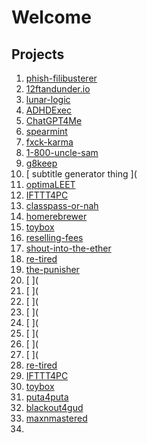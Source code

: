 # Welcome


## Projects


1. [phish-filibusterer](https://github.com/lyndskg/phish-filibusterer)
2. [12ftandunder.io](https://github.com/lyndskg/12ftandunder.io)
3. [lunar-logic](https://github.com/lyndskg/lunar-logic)
4. [ADHDExec](https://github.com/lyndskg/ADHDExec)
5. [ChatGPT4Me](https://github.com/lyndskg/ChatGPT4Me)
6. [spearmint](https://github.com/lyndskg/spearmint)
7. [fxck-karma](https://github.com/lyndskg/fxck-karma)
8. [1-800-uncle-sam](https://github.com/lyndskg/1-800-uncle-sam)
9. [g8keep](https://github.com/lyndskg/g8keep)
10. [ subtitle generator thing ](
11. [optimaLEET](https://github.com/lyndskg/optimaLEET)
12. [IFTTT4PC](https://github.com/lyndskg/IFTTT4PC)
13. [classpass-or-nah](https://github.com/lyndskg/classpass-or-nah)
14. [homerebrewer](https://github.com/lyndskg/homerebrewer)
15. [toybox](https://github.com/lyndskg/toybox)
16. [reselling-fees](https://github.com/lyndskg/reselling-fees)
17. [shout-into-the-ether](https://github.com/lyndskg/shout-into-the-ether)
18. [re-tired](https://github.com/lyndskg/re-tired)
19. [the-punisher](https://github.com/lyndskg/the-punisher)
20. [ ](
21. [ ](
22. [ ](
23. [ ](
24. [ ](
25. [ ](
26. [ ](
27. [ ](
28. [re-tired](https://github.com/lyndskg/re-tired) 
29. [IFTTT4PC](https://github.com/lyndskg/IFTTT4PC)
30. [toybox](https://github.com/lyndskg/toybox)
32. [puta4puta](https://github.com/lyndskg/puta4puta)
33. [blackout4gud](https://github.com/lyndskg/blackout4gud)
34. [maxnmastered](https://github.com/lyndskg/maxnmastered)
35. 
